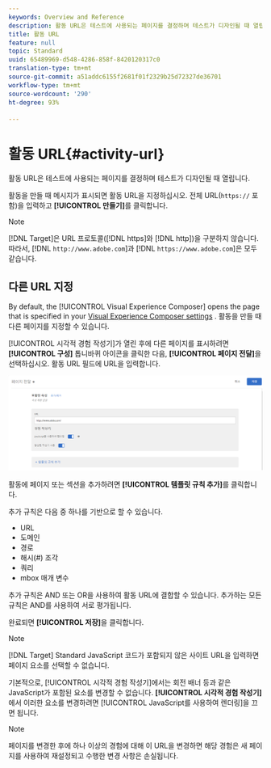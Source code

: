 ```yaml
---
keywords: Overview and Reference
description: 활동 URL은 테스트에 사용되는 페이지를 결정하며 테스트가 디자인될 때 열립니다.
title: 활동 URL
feature: null
topic: Standard
uuid: 65489969-d548-4286-858f-8420120317c0
translation-type: tm+mt
source-git-commit: a51addc6155f2681f01f2329b25d72327de36701
workflow-type: tm+mt
source-wordcount: '290'
ht-degree: 93%

---
```



# 활동 URL{#activity-url}

활동 URL은 테스트에 사용되는 페이지를 결정하며 테스트가 디자인될 때 열립니다.

활동을 만들 때 메시지가 표시되면 활동 URL을 지정하십시오. 전체 URL(`https://` 포함)을 입력하고 **[!UICONTROL 만들기]**&#x200B;를 클릭합니다.

>[!NOTE]
>
>[!DNL Target]은 URL 프로토콜([!DNL https]와 [!DNL http])을 구분하지 않습니다. 따라서, [!DNL `http://www.adobe.com`]과 [!DNL `https://www.adobe.com`]은 모두 같습니다.

## 다른 URL 지정

By default, the [!UICONTROL Visual Experience Composer] opens the page that is specified in your [Visual Experience Composer settings](/help/administrating-target/visual-experience-composer-set-up.md)
. 활동을 만들 때 다른 페이지를 지정할 수 있습니다.

[!UICONTROL 시각적 경험 작성기]가 열린 후에 다른 페이지를 표시하려면 **[!UICONTROL 구성]** 톱니바퀴 아이콘을 클릭한 다음, **[!UICONTROL 페이지 전달]**&#x200B;을 선택하십시오. 활동 URL 필드에 URL을 입력합니다.

![페이지 전달 대화 상자](/help/c-activities/t-test-ab/t-test-create-ab/assets/url-config-new.png)

활동에 페이지 또는 섹션을 추가하려면 **[!UICONTROL 템플릿 규칙 추가]**&#x200B;를 클릭합니다.

추가 규칙은 다음 중 하나를 기반으로 할 수 있습니다.

* URL
* 도메인
* 경로
* 해시(#) 조각
* 쿼리
* mbox 매개 변수

추가 규칙은 AND 또는 OR을 사용하여 활동 URL에 결합할 수 있습니다. 추가하는 모든 규칙은 AND를 사용하여 서로 평가됩니다.

완료되면 **[!UICONTROL 저장]**&#x200B;을 클릭합니다.

>[!NOTE]
>
>[!DNL Target] Standard JavaScript 코드가 포함되지 않은 사이트 URL을 입력하면 페이지 요소를 선택할 수 없습니다.

기본적으로, [!UICONTROL 시각적 경험 작성기]에서는 회전 배너 등과 같은 JavaScript가 포함된 요소를 변경할 수 없습니다. **[!UICONTROL 시각적 경험 작성기]**&#x200B;에서 이러한 요소를 변경하려면 [!UICONTROL JavaScript를 사용하여 렌더링]을 끄면 됩니다.

>[!NOTE]
>
>페이지를 변경한 후에 하나 이상의 경험에 대해 이 URL을 변경하면 해당 경험은 새 페이지를 사용하여 재설정되고 수행한 변경 사항은 손실됩니다.
